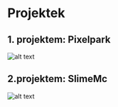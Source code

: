 # Projektek
## 1. projektem: Pixelpark
![alt text](https://i.imgur.com/bvT55pg.png)

## 2.projektem: SlimeMc
![alt text](https://i.imgur.com/z2cRDYN.png)
